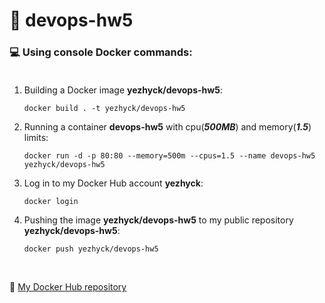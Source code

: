 # 🐳 devops-hw5

### 💻 Using console Docker commands: <br><br>

1. Building a Docker image **yezhyck/devops-hw5**:

    ```
    docker build . -t yezhyck/devops-hw5
    ```

2. Running a container **devops-hw5** with cpu(***500MB***) and memory(***1.5***) limits:

    ```
    docker run -d -p 80:80 --memory=500m --cpus=1.5 --name devops-hw5 yezhyck/devops-hw5
    ```

3. Log in to my Docker Hub account **yezhyck**:

    ```
    docker login
    ```

4. Pushing the image **yezhyck/devops-hw5** to my public repository **yezhyck/devops-hw5**:

    ```
    docker push yezhyck/devops-hw5
    ```

<br>

🔗 [My Docker Hub repository](https://hub.docker.com/repository/docker/yezhyck/devops-hw5)